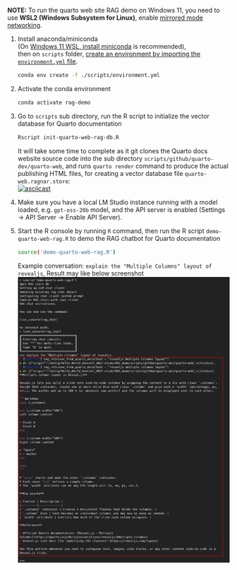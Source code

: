 
**NOTE:** To run the quarto web site RAG demo on Windows 11, you need to use **WSL2 (Windows Subsystem for Linux)**, enable [mirrored mode networking](https://learn.microsoft.com/en-us/windows/wsl/networking#mirrored-mode-networking).

1. Install anaconda/miniconda<br/>(On [Windows 11 WSL, install miniconda](https://dev.to/sfpear/miniconda-in-wsl-3642) is recommended), <br/>then on `scripts` folder, [create an environment by importing the `environment.yml` file](https://docs.conda.io/projects/conda/en/latest/user-guide/tasks/manage-environments.html#creating-an-environment-from-an-environment-yml-file).
    ```sh
    conda env create -f ./scripts/environment.yml
    ```
2. Activate the conda environment
    ```sh
    conda activate rag-demo
    ```
3. Go to `scripts` sub directory, run the R script to initialize the vector database for Quarto documentation
    ```sh
    Rscript init-quarto-web-rag-db.R
    ```
    It will take some time to complete as it git clones the Quarto docs website source code into the sub directory `scripts/github/quarto-dev/quarto-web`, and runs `quarto render` command to produce the actual publishing HTML files, for creating a vector database file `quarto-web.ragnar.store`:<br/>
    [![asciicast](https://asciinema.org/a/7gL7KKq7WKeXzRlqLMGHIW4kK.svg)](https://asciinema.org/a/7gL7KKq7WKeXzRlqLMGHIW4kK)
4. Make sure you have a local LM Studio instance running with a model loaded, e.g. `gpt-oss-20b` model, and the API server is enabled (Settings -> API Server -> Enable API Server).
5. Start the R console by running `R` command, then run the R script `demo-quarto-web-rag.R` to demo the RAG chatbot for Quarto documentation
    ```sh
    source('demo-quarto-web-rag.R')
    ```

    Example conversation: `explain the "Multiple Columns" layout of revealjs`, Result may like below screenshot<br/>
    ![](./screenshots/quarto_rag_example_query.png)
